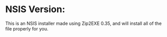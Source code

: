 # NSIS Version:

This is an NSIS installer made using Zip2EXE 0.35, and will install all of the file properly for you.
